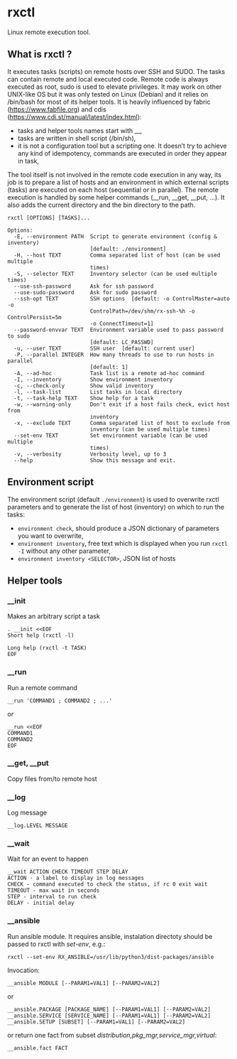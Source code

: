 # rxctl
Linux remote execution tool.

## What is rxctl ?
It executes tasks (scripts) on remote hosts over SSH and SUDO. The tasks can contain remote and local executed code. Remote code is always executed as root, sudo is used to elevate privileges. It may work on other UNIX-like OS but it was only tested on Linux (Debian) and it relies on /bin/bash for most of its helper tools. It is heavily influenced by fabric (https://www.fabfile.org) and cdis (https://www.cdi.st/manual/latest/index.html):
- tasks and helper tools names start with __,
- tasks are written in shell script (/bin/sh),
- it is not a configuration tool but a scripting one. It doesn’t try to achieve any kind of idempotency, commands are executed in order they appear in task,  

The tool itself is not involved in the remote code execution in any way, its job is to prepare a list of hosts and an environment in which external scripts (tasks) are executed on each host (sequential or in parallel). The remote execution is handled by some helper commands (__run, __get, __put, …). It also adds the current directory and the bin directory to the path. 

```
rxctl [OPTIONS] [TASKS]...

Options:
  -E, --environment PATH  Script to generate environment (config & inventory)
                          [default: ./environment]
  -H, --host TEXT         Comma separated list of host (can be used multiple
                          times)
  -S, --selector TEXT     Inventory selector (can be used multiple times)
  --use-ssh-password      Ask for ssh password
  --use-sudo-password     Ask for sudo password
  --ssh-opt TEXT          SSH options  [default: -o ControlMaster=auto -o
                          ControlPath=/dev/shm/rx-ssh-%h -o ControlPersist=5m
                          -o ConnectTimeout=1]
  --password-envvar TEXT  Environment variable used to pass password to sudo
                          [default: LC_PASSWD]
  -u, --user TEXT         SSH user  [default: current user]
  -P, --parallel INTEGER  How many threads to use to run hosts in parallel
                          [default: 1]
  -A, --ad-hoc            Task list is a remote ad-hoc command
  -I, --inventory         Show environment inventory
  -c, --check-only        Show valid inventory
  -l, --task-list         List tasks in local directory
  -t, --task-help TEXT    Show help for a task
  -w, --warning-only      Don't exit if a host fails check, evict host from
                          inventory
  -x, --exclude TEXT      Comma separated list of host to exclude from
                          inventory (can be used multiple times)
  --set-env TEXT          Set environment variable (can be used multiple
                          times)
  -v, --verbosity         Verbosity level, up to 3
  --help                  Show this message and exit.
```

## Environment script
The environment script (default ```./environment```) is used to overwrite rxctl parameters and to generate the list of host (inventory) on which to run the tasks:
- ```environment check```, should produce a JSON dictionary of parameters you want to overwrite,
- ```environment inventory```, free text which is displayed when you run ```rxctl -I``` without any other parameter,
- ```environment inventory <SELECTOR>```, JSON list of hosts

## Helper tools
### __init
Makes an arbitrary script a task
```
. __init <<EOF
Short help (rxctl -l)

Long help (rxctl -t TASK)
EOF
```
### __run
Run a remote command
```
__run 'COMMAND1 ; COMMAND2 ; ...'
```
or
```
__run <<EOF
COMMAND1
COMMAND2
EOF
```
### __get, __put
Copy files from/to remote host
### __log
Log message
```
__log.LEVEL MESSAGE
```
### __wait
Wait for an event to happen
```
__wait ACTION CHECK TIMEOUT STEP DELAY
ACTION - a label to display in log messages
CHECK - command executed to check the status, if rc 0 exit wait
TIMEOUT - max wait in seconds
STEP - interval to run check
DELAY - initial delay
```
### __ansible
Run ansible module.
It requires ansible, instalation directoty should be passed to rxctl with *set-env*, e.g.:
```
rxctl --set-env RX_ANSIBLE=/usr/lib/python3/dist-packages/ansible
```
Invocation:
```
__ansible MODULE [--PARAM1=VAL1] [--PARAM2=VAL2]
```
or
```
__ansible.PACKAGE [PACKAGE_NAME] [--PARAM1=VAL1] [--PARAM2=VAL2]
__ansible.SERVICE [SERVICE_NAME] [--PARAM1=VAL1] [--PARAM2=VAL2]
__ansible.SETUP [SUBSET] [--PARAM1=VAL1] [--PARAM2=VAL2]
```
or return one fact from subset *distribution,pkg_mgr,service_mgr,virtual*:
```
__ansible.fact FACT
```
